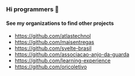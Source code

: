 ### Hi programmers 👋

#### See my organizations to find other projects

- https://github.com/atlastechnol
- https://github.com/maisentregas
- https://github.com/svelte-brasil
- https://github.com/associacao-anjo-da-guarda
- https://github.com/learning-experience
- https://github.com/oricoletivo

<!--
**p-moreira/p-moreira** is a ✨ _special_ ✨ repository because its `README.md` (this file) appears on your GitHub profile.

Here are some ideas to get you started:

- 🔭 I’m currently working on ...
- 🌱 I’m currently learning ...
- 👯 I’m looking to collaborate on ...
- 🤔 I’m looking for help with ...
- 💬 Ask me about ...
- 📫 How to reach me: ...
- 😄 Pronouns: ...
- ⚡ Fun fact: ...
-->
